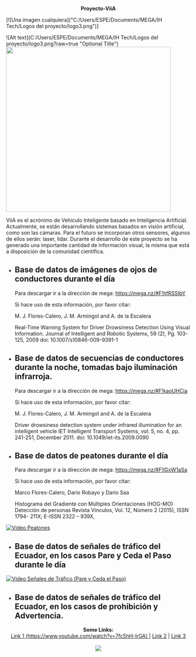 <p align="center">
<b>Proyecto-ViiA</b><br>
</p>
 


[![Una imagen cualquiera]("C:/Users/ESPE/Documents/MEGA/IH Tech/Logos del proyecto/logo3.png")]

![Alt text](C:/Users/ESPE/Documents/MEGA/IH Tech/Logos del proyecto/logo3.png?raw=true "Optional Title")
<br>
  <img  width="450" src="C:\\Users\\ESPE\\Documents\\MEGA\\IH/Tech\\Logos/del/proyecto\\logo3.png" />
<br>

ViiA es el acrónimo de Vehículo Inteligente basado en Inteligencia Artificial.
 Actualmente, se están desarrollando sistemas basados en visión artificial, como son las cámaras.
 Para el futuro se incorporan otros sensores, algunos de ellos serán: laser, lidar.
 Durante el desarrollo de este proyecto se ha generado una importante cantidad de información visual, la misma que está a disposición de la comunidad científica. 

* ## Base de datos de imágenes de ojos de conductores durante el día

    Para descargar ir a la dirección de mega:
    https://mega.nz/#F!hfRSSIbY

    Si hace uso de esta información, por favor citar:

    M. J. Flores-Calero, J. M. Armingol and A. de la Escalera
    
    Real-Time Warning System for Driver Drowsiness Detection Using Visual Information. 
    Journal of Intelligent and Robotic Systems, 59 (2), Pg. 103-125, 2009
    doi: 10.1007/s10846-009-9391-1 
 * ## Base de datos de secuencias de conductores durante la noche, tomadas bajo iluminación infrarroja.

    Para descargar ir a la dirección de mega:
    https://mega.nz/#F!kaoUHCia

    Si hace uso de esta información, por favor citar:

    M. J. Flores-Calero, J. M. Armingol and A. de la Escalera
    
    Driver drowsiness detection system under infrared illumination for an intelligent vehicle
    IET Intelligent Transport Systems, vol. 5, no. 4, pp. 241-251, December 2011.
    doi: 10.1049/iet-its.2009.0090
* ## Base de datos de peatones durante el día

    Para descargar ir a la dirección de mega:
    https://mega.nz/#F!lGxW1aSa


    Si hace uso de esta información, por favor citar:

    Marco Flores-Calero, Darío Robayo y Darío Saa
    
    Histograma del Gradiente con Múltiples Orientaciones (HOG-MO) Detección de personas 
    Revista Vínculos, Vol. 12, Número 2 (2015), ISSN 1794- 211X; E-ISSN 2322 – 939X, 
    
 [![Video Peatones](https://img.youtube.com/vi/YOUTUBE_VIDEO_ID_HERE/0.jpg)](https://www.youtube.com/watch?v=7fc5hH-lrGA) 


* ## Base de datos de señales de tráfico del Ecuador, en los casos Pare y Ceda el Paso durante le día


 [![Video Señales de Tráfico (Pare y Ceda el Paso)](https://img.youtube.com/vi/YOUTUBE_VIDEO_ID_HERE/0.jpg)](https://www.youtube.com/watch?v=3XNiLd3Ye4M) 
 
* ## Base de datos de señales de tráfico del Ecuador, en los casos de prohibición y Advertencia.

 <p align="center">
  <b>Some Links:</b><br>
  <a href="#"> Link 1 (https://www.youtube.com/watch?v=7fc5hH-lrGA)  </a> |
  <a href="#">Link 2</a> |
  <a href="#">Link 3</a>
  <br><br>
  <img src="C:/Users/ESPE/Documents/MEGA/IH Tech/Logos del proyecto/logo3.png">
</p>



